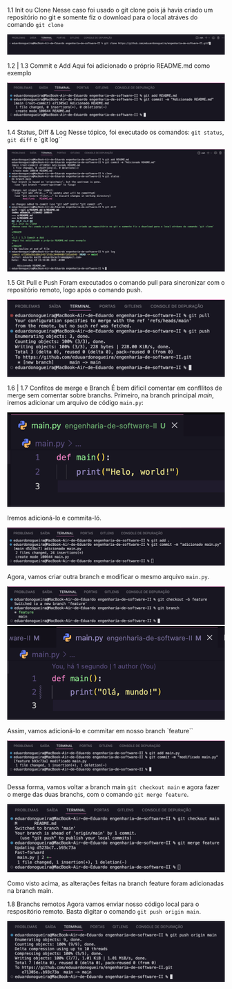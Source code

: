 1.1 Init ou Clone
Nesse caso foi usado o git clone pois já havia criado um repositório no git e somente fiz o download para o local atráves do comando `git clone`

<img src="./imagens/imagem_1.png"/>

1.2 | 1.3 Commit e Add
Aqui foi adicionado o próprio README.md como exemplo

<img src="./imagens/imagem_2.png"/>

1.4 Status, Diff & Log
Nesse tópico, foi executado os comandos: `git status`, `git diff` e `git log``

<img src="./imagens/imagem_3.png"/>

1.5 Git Pull e Push
Foram executados o comando pull para sincronizar com o repositório remoto, logo após o comando push.

<img src="./imagens/imagem_4.png"/>

1.6 | 1.7 Confitos de merge e Branch
É bem dificil comentar em confllitos de merge sem comentar sobre branchs. Primeiro, na branch principal *main*, iremos adicionar um arquivo de código `main.py`:

<img src="./imagens/imagem_5.png"/>

Iremos adicioná-lo e commita-ló.

<img src="./imagens/imagem_6.png"/>

Agora, vamos criar outra branch e modificar o mesmo arquivo `main.py`.

<img src="./imagens/imagem_7.png"/>
<img src="./imagens/imagem_8.png"/>

Assim, vamos adicioná-lo e commitar em nosso branch `feature``

<img src="./imagens/imagem_9.png"/>


Dessa forma, vamos voltar a branch main `git checkout main` e agora fazer o merge das duas branchs, com o comando `git merge feature`.

<img src="./imagens/imagem_10.png"/>

Como visto acima, as alterações feitas na branch feature foram adicionadas na branch main.

1.8 Branchs remotos
Agora vamos enviar nosso código local para o respositório remoto. Basta digitar o comando `git push origin main`.

<img src="./imagens/imagem_11.png"/>
